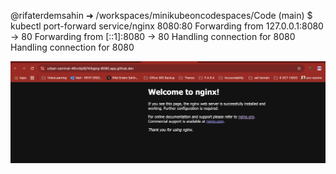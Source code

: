 @rifaterdemsahin ➜ /workspaces/minikubeoncodespaces/Code (main) $ kubectl port-forward service/nginx 8080:80
Forwarding from 127.0.0.1:8080 -> 80
Forwarding from [::1]:8080 -> 80
Handling connection for 8080
Handling connection for 8080

![alt text](/Resources/port-forward.png)